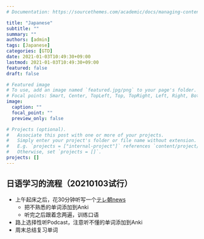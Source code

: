 ```yaml
---
# Documentation: https://sourcethemes.com/academic/docs/managing-content/

title: "Japanese"
subtitle: ""
summary: ""
authors: [admin]
tags: [Japanese]
categories: [GTD]
date: 2021-01-03T10:49:30+09:00
lastmod: 2021-01-03T10:49:30+09:00
featured: false
draft: false

# Featured image
# To use, add an image named `featured.jpg/png` to your page's folder.
# Focal points: Smart, Center, TopLeft, Top, TopRight, Left, Right, BottomLeft, Bottom, BottomRight.
image:
  caption: ""
  focal_point: ""
  preview_only: false

# Projects (optional).
#   Associate this post with one or more of your projects.
#   Simply enter your project's folder or file name without extension.
#   E.g. `projects = ["internal-project"]` references `content/project/deep-learning/index.md`.
#   Otherwise, set `projects = []`.
projects: []
---
```


## 日语学习的流程（20210103试行）

- 上午起床之后，花30分钟听写一个[テレ朝news](https://news.tv-asahi.co.jp/)
  - 把不熟悉的单词添加到Anki
  - 听完之后跟着念两遍，训练口语
- 路上选择性听Podcast，注意听不懂的单词添加到Anki
- 周末总结复习单词